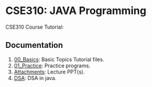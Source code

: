 # CSE310: JAVA Programming

CSE310 Course Tutorial:

## Documentation

1. [00_Basics](./00_Basics/): Basic Topics Tutorial files.
2. [01_Practice](./00_Practice/): Practice programs.
3. [Attachments](./Attachments/): Lecture PPT(s).
4. [DSA](./DSA/): DSA in java.
